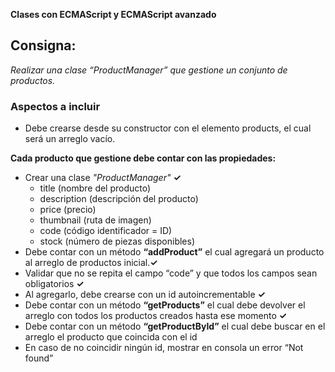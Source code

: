 **Clases con ECMAScript y ECMAScript avanzado**

## Consigna:
*Realizar una clase “ProductManager” que gestione un conjunto de productos.* 

### Aspectos a incluir
- Debe crearse desde su constructor con el elemento products, el cual será un arreglo vacío.

**Cada producto que gestione debe contar con las propiedades:**
- Crear una clase *"ProductManager"*  **✓**
    - title (nombre del producto) 
    - description (descripción del producto)
    - price (precio)
    - thumbnail (ruta de imagen)
    - code (código identificador = ID)
    - stock (número de piezas disponibles)
- Debe contar con un método **“addProduct”** el cual agregará un producto al arreglo de productos inicial.**✓**
- Validar que no se repita el campo “code” y que todos los campos sean obligatorios **✓**
- Al agregarlo, debe crearse con un id autoincrementable **✓**
- Debe contar con un método **“getProducts”** el cual debe devolver el arreglo con todos los productos creados hasta ese momento **✓**
- Debe contar con un método **“getProductById”** el cual debe buscar en el arreglo el producto que coincida con el id
- En caso de no coincidir ningún id, mostrar en consola un error “Not found”
